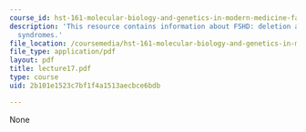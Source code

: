 ```yaml
---
course_id: hst-161-molecular-biology-and-genetics-in-modern-medicine-fall-2007
description: 'This resource contains information about FSHD: deletion and expansion
  syndromes.'
file_location: /coursemedia/hst-161-molecular-biology-and-genetics-in-modern-medicine-fall-2007/2b101e1523c7bf1f4a1513aecbce6bdb_lecture17.pdf
file_type: application/pdf
layout: pdf
title: lecture17.pdf
type: course
uid: 2b101e1523c7bf1f4a1513aecbce6bdb

---
```

None